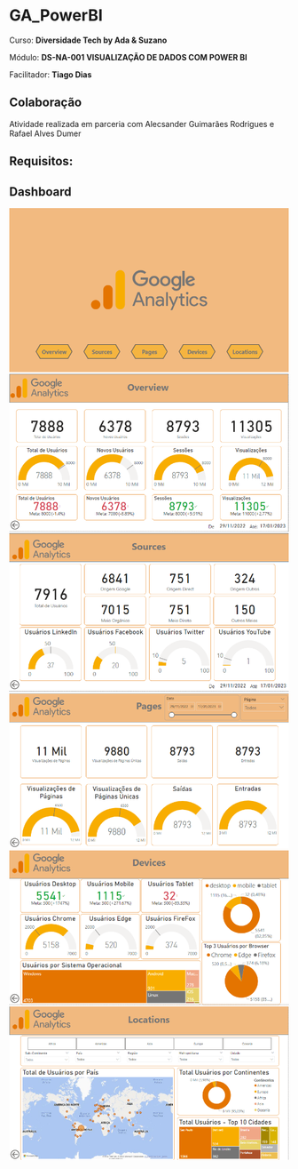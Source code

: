 # GA_PowerBI

Curso: **Diversidade Tech by Ada & Suzano**

Módulo: **DS-NA-001 VISUALIZAÇÃO DE DADOS COM POWER BI**

Facilitador: **Tiago Dias**


## Colaboração
Atividade realizada em parceria com Alecsander Guimarães Rodrigues e Rafael Alves Dumer


## Requisitos:



## Dashboard
![Dash](https://github.com/NiloBSilvaJr/GA_PowerBI/blob/main/Capa_GA.png)
![Overview](https://github.com/NiloBSilvaJr/GA_PowerBI/blob/main/Overview_GA.png)
![Sources](https://github.com/NiloBSilvaJr/GA_PowerBI/blob/main/Sources_GA.png)
![Pages](https://github.com/NiloBSilvaJr/GA_PowerBI/blob/main/Pages_GA.png)
![Devices](https://github.com/NiloBSilvaJr/GA_PowerBI/blob/main/Devices_GA.png)
![Locations](https://github.com/NiloBSilvaJr/GA_PowerBI/blob/main/Locations_GA.png)
